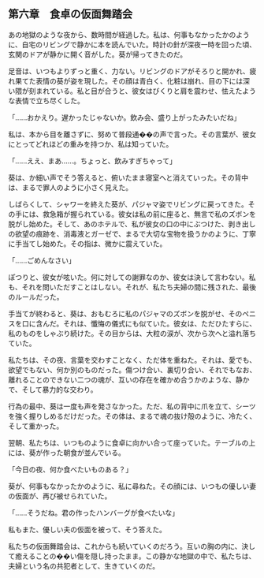 ## 第六章　食卓の仮面舞踏会

あの地獄のような夜から、数時間が経過した。私は、何事もなかったかのように、自宅のリビングで静かに本を読んでいた。時計の針が深夜一時を回った頃、玄関のドアが静かに開く音がした。葵が帰ってきたのだ。

足音は、いつもよりずっと重く、力ない。リビングのドアがそろりと開かれ、疲れ果てた表情の葵が姿を現した。その顔は青白く、化粧は崩れ、目の下には深い隈が刻まれている。私と目が合うと、彼女はびくりと肩を震わせ、怯えたような表情で立ち尽くした。

「……おかえり。遅かったじゃないか。飲み会、盛り上がったみたいだね」

私は、本から目を離さずに、努めて普段通��の声で言った。その言葉が、彼女にとってどれほどの重みを持つか、私は知っていた。

「……ええ、まあ……。ちょっと、飲みすぎちゃって」

葵は、か細い声でそう答えると、俯いたまま寝室へと消えていった。その背中は、まるで罪人のように小さく見えた。

しばらくして、シャワーを終えた葵が、パジャマ姿でリビングに戻ってきた。その手には、救急箱が握られている。彼女は私の前に座ると、無言で私のズボンを脱がし始めた。そして、あのホテルで、私が彼女の口の中にぶつけた、剥き出しの欲望の痕跡を、消毒液とガーゼで、まるで大切な宝物を扱うかのように、丁寧に手当てし始めた。その指は、微かに震えていた。

「……ごめんなさい」

ぽつりと、彼女が呟いた。何に対しての謝罪なのか、彼女は決して言わない。私も、それを問いただすことはしない。それが、私たち夫婦の間に残された、最後のルールだった。

手当てが終わると、葵は、おもむろに私のパジャマのズボンを脱がせ、そのペニスを口に含んだ。それは、懺悔の儀式にも似ていた。彼女は、ただひたすらに、私のものをしゃぶり続けた。その目からは、大粒の涙が、次から次へと溢れ落ちていた。

私たちは、その夜、言葉を交わすことなく、ただ体を重ねた。それは、愛でも、欲望でもない、何か別のものだった。傷つけ合い、裏切り合い、それでもなお、離れることのできない二つの魂が、互いの存在を確かめ合うかのような、静かで、そして暴力的な交わり。

行為の最中、葵は一度も声を発さなかった。ただ、私の背中に爪を立て、シーツを強く握りしめるだけだった。その体は、まるで魂の抜け殻のように、冷たく、そして重かった。

翌朝、私たちは、いつものように食卓に向かい合って座っていた。テーブルの上には、葵が作った朝食が並んでいる。

「今日の夜、何か食べたいものある？」

葵が、何事もなかったかのように、私に尋ねた。その顔には、いつもの優しい妻の仮面が、再び被せられていた。

「……そうだね。君の作ったハンバーグが食べたいな」

私もまた、優しい夫の仮面を被って、そう答えた。

私たちの仮面舞踏会は、これからも続いていくのだろう。互いの胸の内に、決して癒えることの��い傷を隠し持ったまま。この静かな地獄の中で、私たちは、夫婦という名の共犯者として、生きていくのだ。
